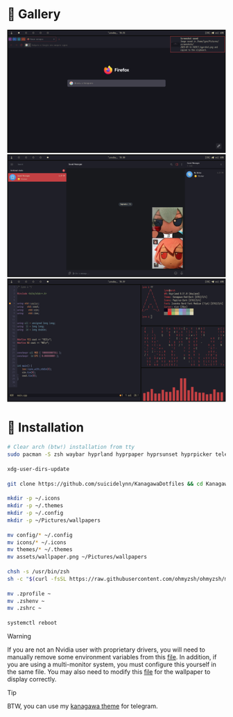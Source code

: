 # 🌠 Gallery
![](assets/preview1.png)
![](assets/preview2.png)
![](assets/preview3.png)

# 💾 Installation
```bash
# Clear arch (btw!) installation from tty
sudo pacman -S zsh waybar hyprland hyprpaper hyprsunset hyprpicker telegram-desktop fuzzel foot kvantum mako micro helix cava fastfetch zellij git curl wget ripgrep xdg-user-dirs yazi eza bat ttf-iosevka-nerd firefox noto-fonts noto-fonts-emoji cliphist

xdg-user-dirs-update

git clone https://github.com/suicidelynn/KanagawaDotfiles && cd KanagawaDotfiles

mkdir -p ~/.icons
mkdir -p ~/.themes
mkdir -p ~/.config 
mkdir -p ~/Pictures/wallpapers

mv config/* ~/.config
mv icons/* ~/.icons
mv themes/* ~/.themes
mv assets/wallpaper.png ~/Pictures/wallpapers

chsh -s /usr/bin/zsh
sh -c "$(curl -fsSL https://raw.githubusercontent.com/ohmyzsh/ohmyzsh/master/tools/install.sh)"

mv .zprofile ~
mv .zshenv ~
mv .zshrc ~

systemctl reboot
```

> [!WARNING]  
> If you are not an Nvidia user with proprietary drivers, you will need to manually remove some environment variables 
> from this [file](./config/hypr/hyprland.conf). In addition, if you are using a multi-monitor system, you must configure
> this yourself in the same file. You may also need to modify this [file](config/hypr/hyprpaper.conf) for the wallpaper 
> to display correctly.

> [!TIP]
> BTW, you can use my [kanagawa theme](https://t.me/addtheme/KanagawaTheme) for telegram.
